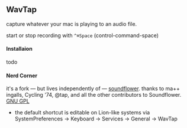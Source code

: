 ## WavTap

capture whatever your mac is playing to an audio file.

start or stop recording with `^⌘Space` (control-command-space)

#### Installaion

todo

#### Nerd Corner

it's a fork — but lives independently of — [soundflower](https://github.com/tap/Soundflower).
thanks to ma++ ingalls, Cycling '74, @tap, and all the other contributors to Soundflower.
[GNU GPL](http://www.gnu.org/copyleft/gpl.html)

- the default shortcut is editable on Lion-like systems via SystemPreferences -> Keyboard -> Services -> General -> WavTap
